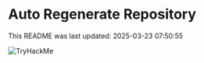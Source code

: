 # Auto Regenerate Repository

This README was last updated: 2025-03-23 07:50:55

 ![TryHackMe](https://tryhackme.com/badge/533634)